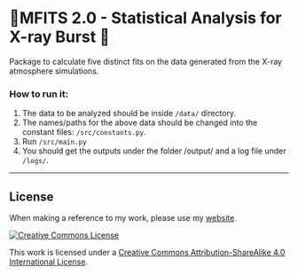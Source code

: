 # 💫MFITS 2.0 - Statistical Analysis for X-ray Burst 💫

Package to calculate five distinct fits on the data generated from the X-ray atmosphere simulations.	


### How to run it:

1) The data to be analyzed should be inside ```/data/``` directory.
2) The names/paths for the above data should be changed into the constant files: ```/src/constants.py```.
3) Run ```/src/main.py```
4) You should get the outputs under the folder /output/ and a log file under ```/logs/```.



----


## License

When making a reference to my work, please use my [website](http://bt3gl.github.io/index.html).

<a rel="license" href="http://creativecommons.org/licenses/by-sa/4.0/"><img alt="Creative Commons License" style="border-width:0" src="http://i.creativecommons.org/l/by-sa/4.0/88x31.png" /></a><br />

This work is licensed under a [Creative Commons Attribution-ShareAlike 4.0 International License](http://creativecommons.org/licenses/by-sa/4.0/).
